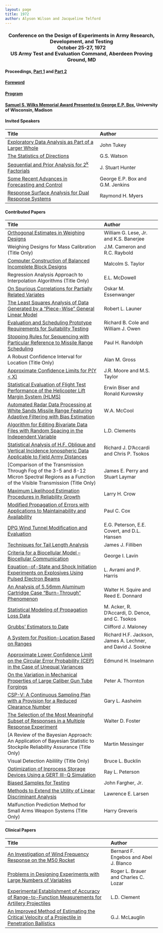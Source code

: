 ```yaml
---
layout: page
title: 1972
author: Alyson Wilson and Jacqueline Telford
---
```

<div align="center"><h3>Conference on the Design of Experiments in Army Research, Development, and Testing<br>
October 25-27, 1972<br>
US Army Test and Evaluation Command, Aberdeen Proving Ground, MD</h3></div>


#### Proceedings, [Part 1](https://alysongwilson.github.io/ACAS/DOE3/DOE18_Part1.pdf#page=2) and [Part 2](https://alysongwilson.github.io/ACAS/DOE3/DOE18_Part2.pdf#page=1)

#### [Foreword](https://alysongwilson.github.io/ACAS/DOE3/DOE18_Part1.pdf#page=3)

#### [Program](https://alysongwilson.github.io/ACAS/DOE3/DOE18_Part1.pdf#page=9)

#### [Samuel S. Wilks Memorial Award Presented to George E.P. Box](https://alysongwilson.github.io/ACAS/DOE3/DOE18_Part1.pdf#page=276), University of Wisconsin, Madison


#### Invited Speakers

| Title | Author |
| :--- | :--- |
| [Exploratory Data Analysis as Part of a Larger Whole](https://alysongwilson.github.io/ACAS/DOE3/DOE18_Part1.pdf#page=18) | John Tukey |
| [The Statistics of Directions](https://alysongwilson.github.io/ACAS/DOE3/DOE18_Part1.pdf#page=28) | G.S. Watson |
| [Sequential and Prior Analysis for 2<sup>k</sup> Factorials](https://alysongwilson.github.io/ACAS/DOE3/DOE18_Part2.pdf#page=241) | J. Stuart Hunter |
| [ Some Recent Advances in Forecasting and Control](https://alysongwilson.github.io/ACAS/DOE3/DOE18_Part2.pdf#page=247) | George E.P. Box and G.M. Jenkins |
| [Response Surface Analysis for Dual Response Systems](https://alysongwilson.github.io/ACAS/DOE3/DOE18_Part2.pdf#page=286) | Raymond H. Myers |


#### Contributed Papers

| Title | Author |
| :--- | :--- |
| [Orthogonal Estimates in Weighing Designs](https://alysongwilson.github.io/ACAS/DOE3/DOE18_Part1.pdf#page=49) | William G. Lese, Jr. and K.S. Banerjee |
| Weighing Designs for Mass Calibration (Title Only) | J.M. Cameron and R.C. Raybold |
| [Computer Construction of Balanced Incomplete Block Designs](https://alysongwilson.github.io/ACAS/DOE3/DOE18_Part1.pdf#page=132) | Malcolm S. Taylor |
| Regression Analysis Approach to Interpolation Algorithms (Title Only) | E.L. McDowell |
| [On Spurious Correlations for Partially Related Variates](https://alysongwilson.github.io/ACAS/DOE3/DOE18_Part1.pdf#page=139) | Oskar M. Essenwanger |
| [The Least Squares Analysis of Data Generated by a “Piece-Wise” General Linear Model](https://alysongwilson.github.io/ACAS/DOE3/DOE18_Part1.pdf#page=163) | Robert L. Launer |
| [Evaluation and Scheduling Prototype Requirements for Suitability Testing](https://alysongwilson.github.io/ACAS/DOE3/DOE18_Part1.pdf#page=215) | Richard B. Cole and William J. Owen |
| [Stopping Rules for Sequencing with Particular Reference to Missile Range Scheduling](https://alysongwilson.github.io/ACAS/DOE3/DOE18_Part1.pdf#page=244) | Paul H. Randolph |
| A Robust Confidence Interval for Location (Title Only) | Alan M. Gross |
| [Approximate Confidence Limits for P(Y < X)](https://alysongwilson.github.io/ACAS/DOE3/DOE18_Part1.pdf#page=250) | J.R. Moore and M.S. Taylor |
| [Statistical Evaluation of Flight Test Performance of the Helicopter Lift Margin System (HLMS)](https://alysongwilson.github.io/ACAS/DOE3/DOE18_Part1.pdf#page=259) | Erwin Biser and Ronald Kurowsky |
| [Automated Radar Data Processing at White Sands Missile Range Featuring Adaptive Filtering with Bias Estimation](https://alysongwilson.github.io/ACAS/DOE3/DOE18_Part1.pdf#page=282) | W.A. McCool |
| [Algorithm for Editing Bivariate Data Files with Random Spacing in the Independent Variable](https://alysongwilson.github.io/ACAS/DOE3/DOE18_Part1.pdf#page=305) | L.D. Clements |
| [Statistical Analysis of H.F. Oblique and Vertical Incidence Ionospheric Data Applicable to Field Army Distances](https://alysongwilson.github.io/ACAS/DOE3/DOE18_Part1.pdf#page=316) | Richard J. D’Accardi and Chris P. Tsokos |
| [Comparison of the Transmission Through Fog of the 3-5 and 8-12 Micron Spectral Regions as a Function of the Visible Transmission (Title Only) | James E. Perry and Stuart Laymar |
| [Maximum Likelihood Estimation Procedures in Reliability Growth](https://alysongwilson.github.io/ACAS/DOE3/DOE18_Part1.pdf#page=359) | Larry H. Crow |
| [Modified Propagation of Errors with Applications to Maintainability and Availability](https://alysongwilson.github.io/ACAS/DOE3/DOE18_Part1.pdf#page=371) | Paul C. Cox |
| [DPG Wind Tunnel Modification and Evaluation](https://alysongwilson.github.io/ACAS/DOE3/DOE18_Part2.pdf#page=7) | E.G. Peterson, E.E. Covert, and D.L. Hansen |
| [Techniques for Tail Length Analysis](https://alysongwilson.github.io/ACAS/DOE3/DOE18_Part2.pdf#page=41) | James J. Filliben |
| [Criteria for a Biocellular Model – Biocellular Communication](https://alysongwilson.github.io/ACAS/DOE3/DOE18_Part2.pdf#page=67) | George I. Lavin |
| [Equation-of-State and Shock Initiation Experiments on Explosives Using Pulsed Electron Beams](https://alysongwilson.github.io/ACAS/DOE3/DOE18_Part2.pdf#page=68) | L. Avrami and P. Harris |
| [An Analysis of 5.56mm Aluminum Cartridge Case “Burn-Through” Phenomenon](https://alysongwilson.github.io/ACAS/DOE3/DOE18_Part2.pdf#page=90) | Walter H. Squire and Reed E. Donnard |
| [Statistical Modeling of Propagation Loss Data](https://alysongwilson.github.io/ACAS/DOE3/DOE18_Part2.pdf#page=110) | M. Acker, R. D’Accardi, D. Dence, and C. Tsokos |
| [Grubbs’ Estimators to Date](https://alysongwilson.github.io/ACAS/DOE3/DOE18_Part2.pdf#page=137) | Clifford J. Maloney |
| [A System for Position-Location Based on Ranges](https://alysongwilson.github.io/ACAS/DOE3/DOE18_Part2.pdf#page=162) | Richard H.F. Jackson, James A. Lechner, and David J. Sookne |
| [Approximate Lower Confidence Limit on the Circular Error Probability (CEP) in the Case of Unequal Variances](https://alysongwilson.github.io/ACAS/DOE3/DOE18_Part2.pdf#page=191) | Edmund H. Inselmann |
| [On the Variation in Mechanical Properties of Large Caliber Gun Tube Forgings](https://alysongwilson.github.io/ACAS/DOE3/DOE18_Part2.pdf#page=198) | Peter A. Thornton |
| [CSP-V: A Continuous Sampling Plan with a Provision for a Reduced Clearance Number](https://alysongwilson.github.io/ACAS/DOE3/DOE18_Part2.pdf#page=266) | Gary L. Aasheim |
| [The Selection of the Most Meaningful Subset of Responses in a Multiple Response Experiment](https://alysongwilson.github.io/ACAS/DOE3/DOE18_Part2.pdf#page=279) | Walter D. Foster |
| [A Review of the Bayesian Approach: An Application of Bayesian Statistic to Stockpile Reliability Assurance (Title Only) | Martin Messinger |
| Visual Detection Abilility (Title Only) | Bruce L. Bucklin |
| [Optimization of Inprocess Storage Devices Using a GERT III-Q Simulation](https://alysongwilson.github.io/ACAS/DOE3/DOE18_Part2.pdf#page=315) | Ray L. Peterson |
| [Biased Samples for Testing](https://alysongwilson.github.io/ACAS/DOE3/DOE18_Part2.pdf#page=332) | John Fargher, Jr. |
| [Methods to Extend the Utility of Linear Discriminant Analysis](https://alysongwilson.github.io/ACAS/DOE3/DOE18_Part2.pdf#page=342) | Lawrence E. Larsen |
| Malfunction Prediction Method for Small Arms Weapon Systems (Title Only) | Harry Greveris |


#### Clinical Papers

| Title | Author |
| :--- | :--- |
| [An Investigation of Wind Frequency Response on the M50 Rocket](https://alysongwilson.github.io/ACAS/DOE3/DOE18_Part1.pdf#page=35) | Bernard F. Engebos and Abel J. Blanco |
| [Problems in Designing Experiments with Large Numbers of Variables](https://alysongwilson.github.io/ACAS/DOE3/DOE18_Part1.pdf#page=43) | Roger L. Brauer and Charles C. Lozar |
| [Experimental Establishment of Accuracy of Range-to-Function Measurements for Artillery Projectiles](https://alysongwilson.github.io/ACAS/DOE3/DOE18_Part1.pdf#page=183) | L.D. Clement |
| [An Improved Method of Estimating the Critical Velocity of a Projectile in Penetration Ballistics](https://alysongwilson.github.io/ACAS/DOE3/DOE18_Part1.pdf#page=190) | G.J. McLauglin |
